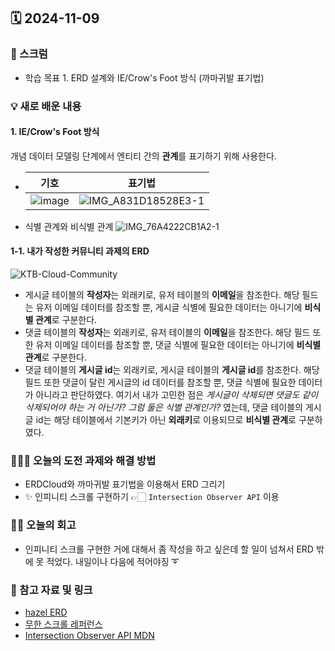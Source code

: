 ## 🗓️ 2024-11-09

### 🐌 스크럼

- 학습 목표 1. ERD 설계와 IE/Crow's Foot 방식 (까마귀발 표기법)

### 💡 새로 배운 내용

#### 1. IE/Crow's Foot 방식

개념 데이터 모델링 단계에서 엔티티 간의 **관계**를 표기하기 위해 사용한다.

- |                                           기호                                            |                                                 표기법                                                 |
  | :---------------------------------------------------------------------------------------: | :----------------------------------------------------------------------------------------------------: |
  | ![image](https://github.com/user-attachments/assets/4a847acf-3462-43fe-9d11-a390b1e9e417) | ![IMG_A831D18528E3-1](https://github.com/user-attachments/assets/58645279-a1e2-493d-a149-82b19fa4cd1a) |

- 식별 관계와 비식별 관계
  ![IMG_76A4222CB1A2-1](https://github.com/user-attachments/assets/81f89a3e-9d2f-46aa-9dbe-981b1aad420e)

#### 1-1. 내가 작성한 커뮤니티 과제의 ERD

![KTB-Cloud-Community](https://github.com/user-attachments/assets/5ad87f01-41b7-49b7-89e0-3ed0c8adbf0e)

- 게시글 테이블의 **작성자**는 외래키로, 유저 테이블의 **이메일**을 참조한다. 해당 필드는 유저 이메일 데이터를 참조할 뿐, 게시글 식별에 필요한 데이터는 아니기에 **비식별 관계**로 구분한다.
- 댓글 테이블의 **작성자**는 외래키로, 유저 테이블의 **이메일**을 참조한다. 해당 필드 또한 유저 이메일 데이터를 참조할 뿐, 댓글 식별에 필요한 데이터는 아니기에 **비식별 관계**로 구분한다.
- 댓글 테이블의 **게시글 id**는 외래키로, 게시글 테이블의 **게시글 id**를 참조한다. 해당 필드 또한 댓글이 달린 게시글의 id 데이터를 참조할 뿐, 댓글 식별에 필요한 데이터가 아니라고 판단하였다. 여기서 내가 고민한 점은 _게시글이 삭제되면 댓글도 같이 삭제되어야 하는 거 아닌가? 그럼 둘은 식별 관계인가?_ 였는데, 댓글 테이블의 게시글 id는 해당 테이블에서 기본키가 아닌 **외래키**로 이용되므로 **비식별 관계**로 구분하였다.

### 👩🏻‍💻 오늘의 도전 과제와 해결 방법

- ERDCloud와 까마귀발 표기법을 이용해서 ERD 그리기
- ✨ 인피니티 스크롤 구현하기 👉🏻 `Intersection Observer API` 이용

### 👏🏻 오늘의 회고

- 인피니티 스크롤 구현한 거에 대해서 좀 작성을 하고 싶은데 할 일이 넘쳐서 ERD 밖에 못 적었다. 내일이나 다음에 적어야징 ➰

### 🔗 참고 자료 및 링크

- [hazel ERD](https://www.erdcloud.com/p/ijWtxtryM5c4Krc4e)
- [무한 스크롤 레퍼런스](https://leeseong010.tistory.com/145)
- [Intersection Observer API MDN](https://developer.mozilla.org/en-US/docs/Web/API/Intersection_Observer_API)
